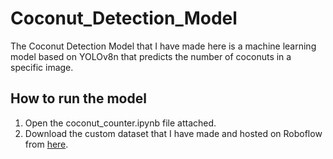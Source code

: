 # Coconut_Detection_Model
The Coconut Detection Model that I have made here is a machine learning model based on YOLOv8n that predicts the number of coconuts in a specific image.
## How to run the model
1. Open the coconut_counter.ipynb file attached.
2. Download the custom dataset that I have made and hosted on Roboflow from [here](https://app.roboflow.com/abioticgenius/coco_detect-ofl88/).
